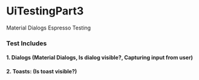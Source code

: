 # UiTestingPart3
Material Dialogs Espresso Testing

### Test Includes
#### 1. Dialogs (Material Dialogs, Is dialog visible?, Capturing input from user)
#### 2. Toasts: (Is toast visible?)
